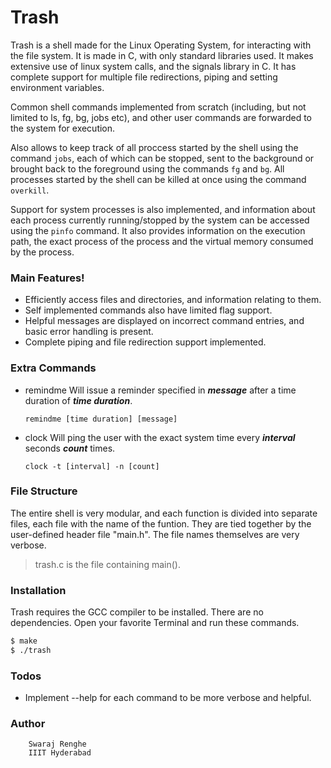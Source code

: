 # Trash

Trash is a shell made for the Linux Operating System, for interacting with the file system. It is made in C, with only standard libraries used. It makes extensive use of linux system calls, and the signals library in C.
It has complete support for multiple file redirections, piping and setting environment variables. 

Common shell commands implemented  from scratch (including, but not limited to ls, fg, bg, jobs etc), and other user commands are forwarded to the system for execution.

Also allows to keep track of all proccess started by the shell using the command `jobs`, each of which can be stopped, sent to the background or brought back to the foreground using the commands `fg` and `bg`. All processes started by the shell can be killed at once using the command `overkill`.

Support for system processes is also implemented, and information about each process currently running/stopped by the system can be accessed using the `pinfo` command. It also provides information on the execution path, the exact process of the process and the virtual memory consumed by the process.

### Main Features!

  - Efficiently access files and directories, and information relating to them.
  - Self implemented commands also have limited flag support.
  - Helpful messages are displayed on incorrect command entries, and basic error handling is present.
  - Complete piping and file redirection support implemented.

### Extra Commands
+ remindme
Will issue a reminder specified in ***message*** after a time duration of ***time duration***.

    ```remindme [time duration] [message]```
+ clock
Will ping the user with the exact system time every ***interval*** seconds ***count*** times.

    ```clock -t [interval] -n [count]```

### File Structure
The entire shell is very modular, and each function is divided into separate files, each file with the name of the funtion. They are tied together by the user-defined header file "main.h". The file names themselves are very verbose.

> trash.c is the file containing main().


### Installation
Trash requires the GCC compiler to be installed. There are no dependencies.
Open your favorite Terminal and run these commands.

```sh
$ make
$ ./trash
```

### Todos

 - Implement --help for each command to be more verbose and helpful.

### Author
        Swaraj Renghe 
        IIIT Hyderabad

